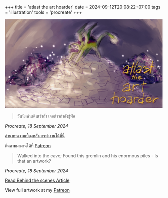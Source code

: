 +++
title = 'atlast the art hoarder'
date = 2024-09-12T20:08:22+07:00
tags = 'illustration'
tools = 'procreate'
+++

![artwork of dragon and his hoarding piles of unpublished artwork](Atlast-the-art-hoarder.jpg "The Art Hoarder has been found, Procreate, 16 September 2024")

> วันนึงฉันเดินเข้าถ้ำ เจอต้าวกำลังขู่ฟ่อ

*Procreate, 18 September 2024*

[อ่านบทความเบื้องหลังการทำงานได้ที่นี่](/blog/2024/240912-art-of-hoarder-behind-the-scene)

ติดตามผลงานได้ที่ [Patreon](https://www.patreon.com/posts/art-hoarder-has-112087577?utm_medium=clipboard_copy&utm_source=copyLink&utm_campaign=postshare_creator&utm_content=join_link)

> Walked into the cave; Found this gremlin and his enormous piles - Is that an artwork?

*Procreate, 18 September 2024*

[Read Behind the scenes Article](/blog/2024/240912-art-of-hoarder-behind-the-scene)

View full artwork at my [Patreon](https://www.patreon.com/posts/art-hoarder-has-112087577?utm_medium=clipboard_copy&utm_source=copyLink&utm_campaign=postshare_creator&utm_content=join_link)
